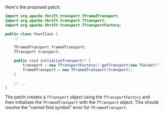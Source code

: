 Here's the proposed patch:
```java
import org.apache.thrift.transport.TFramedTransport;
import org.apache.thrift.transport.TTransport;
import org.apache.thrift.transport.TTransportFactory;

public class YourClass {
    // ...

    TFramedTransport framedTransport;
    TTransport transport;

    public void initializeTransport() {
        transport = new TTransportFactory().getTransport(new TSocket("localhost", 9090));
        framedTransport = new TFramedTransport(transport);
    }

    // ...
}
```
The patch creates a `TTransport` object using the `TTransportFactory` and then initializes the `TFramedTransport` with the `TTransport` object. This should resolve the "cannot find symbol" error for `TFramedTransport`.